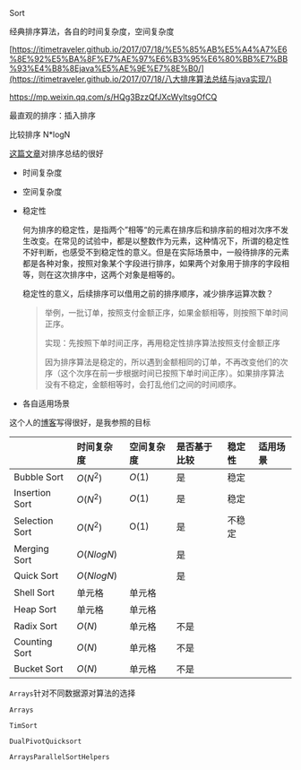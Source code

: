 Sort

经典排序算法，各自的时间复杂度，空间复杂度

[https://itimetraveler.github.io/2017/07/18/%E5%85%AB%E5%A4%A7%E6%8E%92%E5%BA%8F%E7%AE%97%E6%B3%95%E6%80%BB%E7%BB%93%E4%B8%8Ejava%E5%AE%9E%E7%8E%B0/](https://itimetraveler.github.io/2017/07/18/八大排序算法总结与java实现/)



https://mp.weixin.qq.com/s/HQg3BzzQfJXcWyltsgOfCQ



最直观的排序：插入排序



比较排序 N*logN



[这篇文章](https://blog.csdn.net/wuzhiwei549/article/details/80654836)对排序总结的很好

* 时间复杂度

* 空间复杂度

* 稳定性

  何为排序的稳定性，是指两个”相等“的元素在排序后和排序前的相对次序不发生改变。在常见的试验中，都是以整数作为元素，这种情况下，所谓的稳定性不好判断，也感受不到稳定性的意义。但是在实际场景中，一般待排序的元素都是各种对象，按照对象某个字段进行排序，如果两个对象用于排序的字段相等，则在这次排序中，这两个对象是相等的。

  稳定性的意义，后续排序可以借用之前的排序顺序，减少排序运算次数？

  > 举例，一批订单，按照支付金额正序，如果金额相等，则按照下单时间正序。
  >
  > 实现：先按照下单时间正序，再用稳定性排序算法按照支付金额正序
  >
  > 因为排序算法是稳定的，所以遇到金额相同的订单，不再改变他们的次序（这个次序在前一步根据时间已按照下单时间正序）。如果排序算法没有不稳定，金额相等时，会打乱他们之间的时间顺序。

* 各自适用场景

  
  
  
  

这个人的[博客](https://juejin.im/post/5c69fa6cf265da2dc006475c)写得很好，是我参照的目标

|        | 时间复杂度 |空间复杂度 |是否基于比较|稳定性 |适用场景 |
| :------ | :--------- |:--------- |:--------- |:--------- |:--------- |
| Bubble Sort | $O(N^2)$ |$O(1)$     | 是 |稳定||
| Insertion Sort | $O(N^2)$ |$O(1)$     |是     |稳定||
| Selection Sort | $O(N^2)$ |O(1)     |是   | 不稳定 ||
| Merging Sort   | $O(NlogN)$ |     |是    | ||
| Quick Sort     | $O(NlogN)$ |     |是     |||
| Shell Sort | 单元格     |单元格     |     |||
| Heap Sort | 单元格     |单元格     |     |||
| Radix Sort | $O(N)$ |单元格     |不是     |||
| Counting Sort | $O(N)$ |单元格     |不是     |||
| Bucket Sort | $O(N)$ |单元格     |不是     |||







`Arrays`针对不同数据源对算法的选择





`Arrays`

`TimSort`

`DualPivotQuicksort`

`ArraysParallelSortHelpers`

